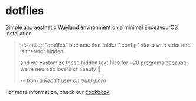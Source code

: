 # dotfiles

Simple and aesthetic Wayland environment on a minimal EndeavourOS installation

> it's called "dotfiles" because that folder ".config" starts with a dot and is
> therefor hidden
>
> and we customize these hidden text files for ~20 programs because we're
> neurotic lovers of beauty 🤷
>
> -- <cite>from a Reddit user on r/unixporn</cite>

For more information, check our [cookbook](https://lpnh.io/dotfiles/)
